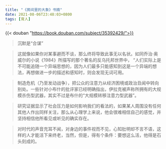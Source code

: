 ```yaml
---
title: "《房间里的大象》书摘"
date: 2021-08-06T23:48:03+0800
tags: [育人]
---
```


{{< douban "https://book.douban.com/subject/35392429/">}}

> 沉默是“合谋”

<!--more-->

> 这就像如果你对某事避而不谈，那么终将导致此事无以名状。如同乔治·奥威尔的小说《1984》所描写的那个著名的反乌托邦世界中， “人们实际上是不可能追随一个异端思想的，因为人们最多只能感知到这是一个异端的想法，再想做进一步的描述和感知时，则会发现无词可用。

> 制造危机（乃至发动战争），把公众的注意力从经济困境或政治丑闻中转向别处。一些针对小布什的批评家已经明确指出，伊拉克被声称所拥有的大规模杀伤型武器，其实不过是布什的“大规模转移注意力型武器”。

> 研究证据显示了社会压力是如何影响我们的看法的，如果某人周围没有任何其他人作出同样关注，那么从心理学上来说，他会很难相信自己的感觉，并坚持相信他所看见或听见的确实存在。

> 对时代的声音充耳不闻，对身边的事件视而不见，心知肚明却不言不语，这样的人才能活下来终老，当然，但是，得有个条件：要想这么活，他得是石头刻成的。